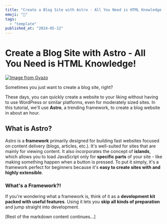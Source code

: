 ```yaml
---
title: "Create a Blog Site with Astro - All You Need is HTML Knowledge!"
emoji: "🤖"
tags:
  - "template"
published_at: "2024-05-12"
---
```


# Create a Blog Site with Astro - All You Need is HTML Knowledge!

[![Image from Gyazo](https://i.gyazo.com/e010985632217bb795333cd12915bf36.png)](https://gyazo.com/e010985632217bb795333cd12915bf36)

Sometimes you just want to create a blog site, right?

These days, you can quickly create a website to your liking without having to use WordPress or similar platforms, even for moderately sized sites. In this tutorial, we'll use **Astro**, a trending framework, to create a blog website in about an hour.

## What is Astro?
Astro is a **framework** primarily designed for building fast websites focused on content delivery (blogs, articles, etc.). It's well-suited for sites that are mainly for viewing content.
It also incorporates the concept of **islands**, which allows you to load JavaScript only for **specific parts** of your site - like making something happen when a button is pressed. To put it simply, it's a framework perfect for beginners because it's **easy to create sites with and highly extensible**.

### What's a Framework?!
If you're wondering what a framework is, think of it as a **development kit packed with useful features**. Using it lets you **skip all kinds of preparation** and jump straight into development.

[Rest of the markdown content continues...]
